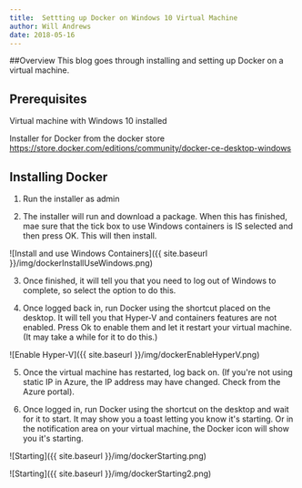 ```yaml
---
title:  Settting up Docker on Windows 10 Virtual Machine
author: Will Andrews
date: 2018-05-16
--- 
```


<!--![image-title-here]({{ site.baseurl }}/img/aad-dc-admin-group.png) -->

##Overview
This blog goes through installing and setting up Docker on a virtual machine.

## Prerequisites
Virtual machine with Windows 10 installed

Installer for Docker from the docker store https://store.docker.com/editions/community/docker-ce-desktop-windows


## Installing Docker
1) Run the installer as admin

2) The installer will run and download a package. When this has finished, mae sure that the tick box to use Windows containers is IS selected and then press OK. This will then install.

![Install and use Windows Containers]({{ site.baseurl }}/img/dockerInstallUseWindows.png)

3) Once finished, it will tell you that you need to log out of Windows to complete, so select the option to do this.

4) Once logged back in, run Docker using the shortcut placed on the desktop. It will tell you that Hyper-V and containers features are not enabled. Press Ok to enable them and let it restart your virtual machine. (It may take a while for it to do this.)

![Enable Hyper-V]({{ site.baseurl }}/img/dockerEnableHyperV.png)


5) Once the virtual machine has restarted, log back on. (If you're not using static IP in Azure, the IP address may have changed. Check from the Azure portal).

6) Once logged in, run Docker using the shortcut on the desktop and wait for it to start. It may show you a toast letting you know it's starting. Or in the notification area on your virtual machine, the Docker icon will show you it's starting.

![Starting]({{ site.baseurl }}/img/dockerStarting.png)

![Starting]({{ site.baseurl }}/img/dockerStarting2.png)







